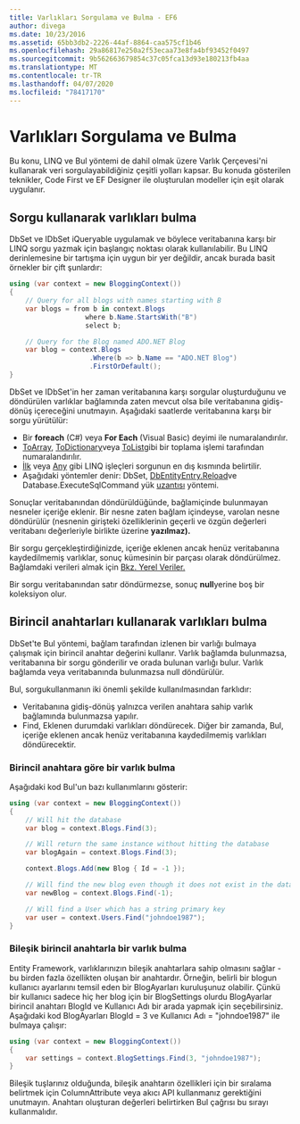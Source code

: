 ```yaml
---
title: Varlıkları Sorgulama ve Bulma - EF6
author: divega
ms.date: 10/23/2016
ms.assetid: 65bb3db2-2226-44af-8864-caa575cf1b46
ms.openlocfilehash: 29a86817e250a2f53ecaa73e8fa4bf93452f0497
ms.sourcegitcommit: 9b562663679854c37c05fca13d93e180213fb4aa
ms.translationtype: MT
ms.contentlocale: tr-TR
ms.lasthandoff: 04/07/2020
ms.locfileid: "78417170"
---
```

# <a name="querying-and-finding-entities"></a>Varlıkları Sorgulama ve Bulma
Bu konu, LINQ ve Bul yöntemi de dahil olmak üzere Varlık Çerçevesi'ni kullanarak veri sorgulayabildiğiniz çeşitli yolları kapsar. Bu konuda gösterilen teknikler, Code First ve EF Designer ile oluşturulan modeller için eşit olarak uygulanır.  

## <a name="finding-entities-using-a-query"></a>Sorgu kullanarak varlıkları bulma  

DbSet ve IDbSet iQueryable uygulamak ve böylece veritabanına karşı bir LINQ sorgu yazmak için başlangıç noktası olarak kullanılabilir. Bu LINQ derinlemesine bir tartışma için uygun bir yer değildir, ancak burada basit örnekler bir çift şunlardır:  

``` csharp
using (var context = new BloggingContext())
{
    // Query for all blogs with names starting with B
    var blogs = from b in context.Blogs
                   where b.Name.StartsWith("B")
                   select b;

    // Query for the Blog named ADO.NET Blog
    var blog = context.Blogs
                    .Where(b => b.Name == "ADO.NET Blog")
                    .FirstOrDefault();
}
```  

DbSet ve IDbSet'in her zaman veritabanına karşı sorgular oluşturduğunu ve döndürülen varlıklar bağlamında zaten mevcut olsa bile veritabanına gidiş-dönüş içereceğini unutmayın. Aşağıdaki saatlerde veritabanına karşı bir sorgu yürütülür:  

- Bir **foreach** (C#) veya **For Each** (Visual Basic) deyimi ile numaralandırılır.  
- [ToArray,](https://msdn.microsoft.com/library/bb298736) [ToDictionary](https://msdn.microsoft.com/library/system.linq.enumerable.todictionary)veya [ToList](https://msdn.microsoft.com/library/bb342261)gibi bir toplama işlemi tarafından numaralandırılır.  
- [İlk](https://msdn.microsoft.com/library/bb291976) veya [Any](https://msdn.microsoft.com/library/bb337697) gibi LINQ işleçleri sorgunun en dış kısmında belirtilir.  
- Aşağıdaki yöntemler denir: DbSet, [DbEntityEntry.Reload](https://msdn.microsoft.com/library/system.data.entity.infrastructure.dbentityentry.reload.aspx)ve Database.ExecuteSqlCommand yük [uzantısı](https://msdn.microsoft.com/library/system.data.entity.dbextensions.load) yöntemi.  

Sonuçlar veritabanından döndürüldüğünde, bağlamiçinde bulunmayan nesneler içeriğe eklenir. Bir nesne zaten bağlam içindeyse, varolan nesne döndürülür (nesnenin girişteki özelliklerinin geçerli ve özgün değerleri veritabanı değerleriyle birlikte üzerine **yazılmaz).**  

Bir sorgu gerçekleştirdiğinizde, içeriğe eklenen ancak henüz veritabanına kaydedilmemiş varlıklar, sonuç kümesinin bir parçası olarak döndürülmez. Bağlamdaki verileri almak için [Bkz. Yerel Veriler.](~/ef6/querying/local-data.md)  

Bir sorgu veritabanından satır döndürmezse, sonuç **null**yerine boş bir koleksiyon olur.  

## <a name="finding-entities-using-primary-keys"></a>Birincil anahtarları kullanarak varlıkları bulma  

DbSet'te Bul yöntemi, bağlam tarafından izlenen bir varlığı bulmaya çalışmak için birincil anahtar değerini kullanır. Varlık bağlamda bulunmazsa, veritabanına bir sorgu gönderilir ve orada bulunan varlığı bulur. Varlık bağlamda veya veritabanında bulunmazsa null döndürülür.  

Bul, sorgukullanmanın iki önemli şekilde kullanılmasından farklıdır:  

- Veritabanına gidiş-dönüş yalnızca verilen anahtara sahip varlık bağlamında bulunmazsa yapılır.  
- Find, Eklenen durumdaki varlıkları döndürecek. Diğer bir zamanda, Bul, içeriğe eklenen ancak henüz veritabanına kaydedilmemiş varlıkları döndürecektir.  
### <a name="finding-an-entity-by-primary-key"></a>Birincil anahtara göre bir varlık bulma  

Aşağıdaki kod Bul'un bazı kullanımlarını gösterir:  

``` csharp
using (var context = new BloggingContext())
{
    // Will hit the database
    var blog = context.Blogs.Find(3);

    // Will return the same instance without hitting the database
    var blogAgain = context.Blogs.Find(3);

    context.Blogs.Add(new Blog { Id = -1 });

    // Will find the new blog even though it does not exist in the database
    var newBlog = context.Blogs.Find(-1);

    // Will find a User which has a string primary key
    var user = context.Users.Find("johndoe1987");
}
```  

### <a name="finding-an-entity-by-composite-primary-key"></a>Bileşik birincil anahtarla bir varlık bulma  

Entity Framework, varlıklarınızın bileşik anahtarlara sahip olmasını sağlar - bu birden fazla özellikten oluşan bir anahtardır. Örneğin, belirli bir blogun kullanıcı ayarlarını temsil eden bir BlogAyarları kuruluşunuz olabilir. Çünkü bir kullanıcı sadece hiç her blog için bir BlogSettings olurdu BlogAyarlar birincil anahtarı BlogId ve Kullanıcı Adı bir arada yapmak için seçebilirsiniz. Aşağıdaki kod BlogAyarları BlogId = 3 ve Kullanıcı Adı = "johndoe1987" ile bulmaya çalışır:  

``` csharp  
using (var context = new BloggingContext())
{
    var settings = context.BlogSettings.Find(3, "johndoe1987");
}
```  

Bileşik tuşlarınız olduğunda, bileşik anahtarın özellikleri için bir sıralama belirtmek için ColumnAttribute veya akıcı API kullanmanız gerektiğini unutmayın. Anahtarı oluşturan değerleri belirtirken Bul çağrısı bu sırayı kullanmalıdır.  
